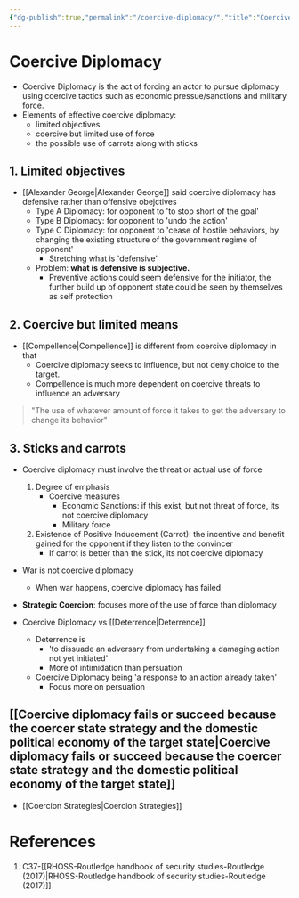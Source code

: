 ```yaml
---
{"dg-publish":true,"permalink":"/coercive-diplomacy/","title":"Coercive Diplomacy","tags":["Concept"]}
---
```


# Coercive Diplomacy
- Coercive Diplomacy is the act of forcing an actor to pursue diplomacy using coercive tactics such as economic pressue/sanctions and military force.
- Elements of effective coercive diplomacy:
	- limited objectives
	- coercive but limited use of force
	- the possible use of carrots along with sticks
## 1. Limited objectives
- [[Alexander George\|Alexander George]] said coercive diplomacy has defensive rather than offensive obejctives
	- Type A Diplomacy: for opponent to 'to stop short of the goal'
	- Type B Diplomacy: for opponent to 'undo the action'
	- Type C Diplomacy: for opponent to 'cease of hostile behaviors, by changing the existing structure of the government regime of opponent'
		- Stretching what is 'defensive'
	- Problem: **what is defensive is subjective.**
		- Preventive actions could seem defensive for the initiator, the further build up of opponent state could be seen by themselves as self protection
## 2. Coercive but limited means
- [[Compellence\|Compellence]] is different from coercive diplomacy in that
	- Coercive diplomacy seeks to influence, but not deny choice to the target.
	- Compellence is much more dependent on coercive threats to influence an adversary

> "The use of whatever amount of force it takes to get the adversary to change its behavior"
## 3. Sticks and carrots
- Coercive diplomacy must involve the threat or actual use of force
	1. Degree of emphasis
		- Coercive measures
			- Economic Sanctions: if this exist, but not threat of force, its not coercive diplomacy
			- Military force
	2. Existence of Positive Inducement (Carrot): the incentive and benefit gained for the opponent if they listen to the convincer
		- If carrot is better than the stick, its not coercive diplomacy

- War is not coercive diplomacy
	- When war happens, coercive diplomacy has failed
- **Strategic Coercion**: focuses more of the use of force than diplomacy

- Coercive Diplomacy vs [[Deterrence\|Deterrence]]
	- Deterrence is 
		- 'to dissuade an adversary from undertaking a damaging action not yet initiated'
		- More of intimidation than persuation
	- Coercive Diplomacy being 'a response to an action already taken'
		- Focus more on persuation

## [[Coercive diplomacy fails or succeed because the coercer state strategy and the domestic political economy of the target state\|Coercive diplomacy fails or succeed because the coercer state strategy and the domestic political economy of the target state]]

- [[Coercion Strategies\|Coercion Strategies]]
# References
1. C37-[[RHOSS-Routledge handbook of security studies-Routledge (2017)\|RHOSS-Routledge handbook of security studies-Routledge (2017)]]